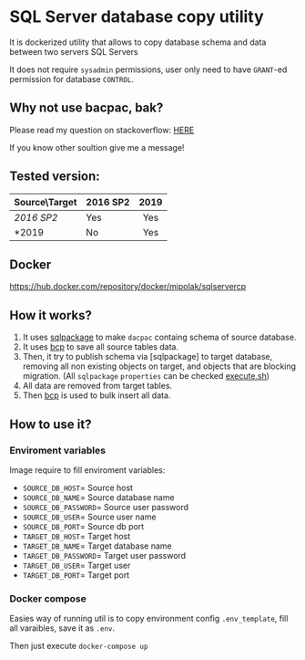 # SQL Server database copy utility

It is dockerized utility that allows to copy database schema and data between two servers SQL Servers

It does not require `sysadmin` permissions, user only need to have `GRANT`-ed permission for database `CONTROL`.

## Why not use bacpac, bak? 

Please read my question on stackoverflow: [HERE](https://stackoverflow.com/questions/62877740/copy-content-of-sql-server-2016-db)

If you know other soultion give me a message!

## Tested version:

|  Source\Target| 2016 SP2      | 2019          
| ------------- | ------------- |:-------------:
| *2016 SP2*    | Yes           | Yes
| *2019         | No            | Yes      

## Docker

https://hub.docker.com/repository/docker/mjpolak/sqlservercp

## How it works?

 1. It uses [sqlpackage](https://docs.microsoft.com/en-us/sql/tools/sqlpackage?view=sql-server-ver15) to make `dacpac` containg schema of source database.
 2. It uses [bcp](https://docs.microsoft.com/en-us/sql/tools/bcp-utility?view=sql-server-ver15) to save all source tables data.
 3. Then, it try to publish schema via [sqlpackage] to target database, removing all non existing objects on target, and objects that are blocking migration. (All `sqlpackage` `properties` can be checked [execute.sh](execute.sh))
 4. All data are removed from target tables.
 5. Then [bcp](https://docs.microsoft.com/en-us/sql/tools/bcp-utility?view=sql-server-ver15) is used to bulk insert all data.

## How to use it?

### Enviroment variables
Image require to fill enviroment variables:
 - `SOURCE_DB_HOST`= Source host
 - `SOURCE_DB_NAME`= Source database name
 - `SOURCE_DB_PASSWORD`= Source user password
 - `SOURCE_DB_USER`= Source user name
 - `SOURCE_DB_PORT`= Source db port
 - `TARGET_DB_HOST`= Target host
 - `TARGET_DB_NAME`= Target database name
 - `TARGET_DB_PASSWORD`= Target user password
 - `TARGET_DB_USER`= Target user
 - `TARGET_DB_PORT`= Target port

### Docker compose 

Easies way of running util is to copy environment config `.env_template`, fill all varaibles, save it as `.env`.

Then just execute `docker-compose up`